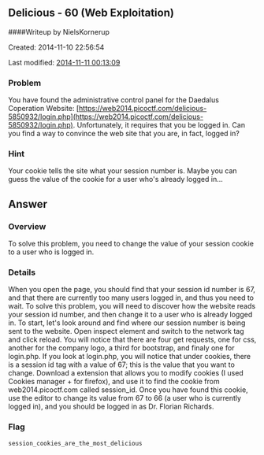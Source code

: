 ## Delicious - 60 (Web Exploitation)
####Writeup by NielsKornerup

Created: 2014-11-10 22:56:54

Last modified: [2014-11-11 00:13:09](https://github.com/Oksisane/PicoCTF-2014-Writeups/commits/master/web_exploitation/Delicious.md)



### Problem

You have found the administrative control panel for the Daedalus Coperation Website: [https://web2014.picoctf.com/delicious-5850932/login.php](https://web2014.picoctf.com/delicious-5850932/login.php). Unfortunately, it requires that you be logged in. Can you find a way to convince the web site that you are, in fact, logged in? 

### Hint

Your cookie tells the site what your session number is. Maybe you can guess the value of the cookie for a user who's already logged in... 

## Answer


### Overview

To solve this problem, you need to change the value of your session cookie to a user who is logged in.

### Details

When you open the page, you should find that your session id number is 67, and that there are currently too many users logged in, and thus you need to wait. To solve this problem, you will need to discover how the website reads your session id number, and then change it to a user who is already logged in. To start, let's look around and find where our session number is being sent to the website. Open inspect element and switch to the network tag and click reload. You will notice that there are four get requests, one for css, another for the company logo, a third for bootstrap, and finaly one for login.php. If you look at login.php, you will notice that under cookies, there is a session id tag with a value of 67; this is the value that you want to change. Download a extension that allows you to modify cookies (I used Cookies manager + for firefox), and use it to find the cookie from web2014.picoctf.com called session_id. Once you have found this cookie, use the editor to change its value from 67 to 66 (a user who is currently logged in), and you should be logged in as Dr. Florian Richards.

### Flag
    session_cookies_are_the_most_delicious
